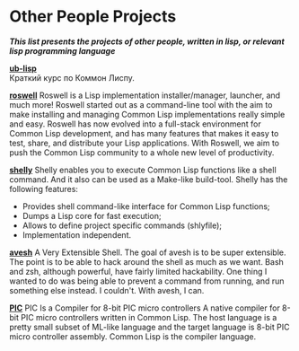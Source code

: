 # Other People Projects

<b><i>This list presents the projects of other people, written in lisp, or relevant lisp programming language</i></b>

<b>[ub-lisp](https://github.com/filonenko-mikhail/ub-lisp)</b><br>
Краткий курс по Коммон Лиспу.


<b>[roswell](https://github.com/roswell/roswell)</b>
Roswell is a Lisp implementation installer/manager, launcher, and much more!
Roswell started out as a command-line tool with the aim to make installing and managing Common Lisp implementations really simple and easy.
Roswell has now evolved into a full-stack environment for Common Lisp development, and has many features that makes it easy to test, share, and distribute your Lisp applications. With Roswell, we aim to push the Common Lisp community to a whole new level of productivity.


<b>[shelly](https://github.com/fukamachi/shelly)</b>
Shelly enables you to execute Common Lisp functions like a shell command. And it also can be used as a Make-like build-tool.
Shelly has the following features:
* Provides shell command-like interface for Common Lisp functions;
* Dumps a Lisp core for fast execution;
* Allows to define project specific commands (shlyfile);
* Implementation independent.
    
    
<b>[avesh](https://gitlab.com/ralt/avesh)</b>
A Very Extensible Shell.
The goal of avesh is to be super extensible. The point is to be able to hack around the shell as much as we want.
Bash and zsh, although powerful, have fairly limited hackability. One thing I wanted to do was being able to prevent a command from running, and run something else instead. I couldn't. With avesh, I can.


<b>[PIC](https://github.com/takagi/pic)</b>
PIC Is a Compiler for 8-bit PIC micro controllers
A native compiler for 8-bit PIC micro controllers written in Common Lisp. The host language is a pretty small subset of ML-like language and the target language is 8-bit PIC micro controller assembly. Common Lisp is the compiler language.

